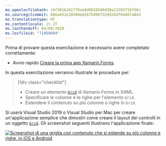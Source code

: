 ```yaml
---
ms.openlocfilehash: cbf301b341f78ae8d8826580d30a13393716f56c
ms.sourcegitcommit: b0ea451e18504e6267b896732dd26df64ddfa843
ms.translationtype: HT
ms.contentlocale: it-IT
ms.lasthandoff: 04/09/2020
ms.locfileid: "71059694"
---
```

Prima di provare questa esercitazione è necessario avere completato correttamente:

- Avvio rapido [Creare la prima app Xamarin.Forms](~/get-started/first-app/index.md).

In questa esercitazione verranno illustrate le procedure per:

> [!div class="checklist"]
>
> - Creare un elemento [`Grid`](xref:Xamarin.Forms.Grid) di Xamarin.Forms in XAML.
> - Specificare le colonne e le righe per l'elemento `Grid`.
> - Estendere il contenuto su più colonne o righe in `Grid`.

Si userà Visual Studio 2019 o Visual Studio per Mac per creare un'applicazione semplice che dimostri come creare il layout dei controlli in un oggetto [`Grid`](xref:Xamarin.Forms.Grid). Gli screenshot seguenti illustrano l'applicazione finale:

[![Screenshot di una griglia con contenuto che si estende su più colonne e righe, in iOS e Android](../images/span-columns-rows.png "Griglia con contenuto che si estende in colonne e righe")](../images/span-columns-rows-large.png#lightbox "Griglia con contenuto che si estende in colonne e righe")
